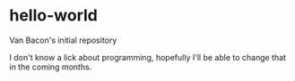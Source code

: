 # hello-world
Van Bacon's initial repository

I don't know a lick about programming, hopefully I'll be able to change that in the coming months.
